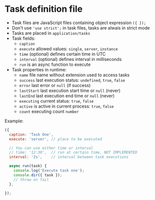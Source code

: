# Task definition file

- Task files are JavaScript files containing object expression `({ });`
- Don't use `'use strict';` in task files, tasks are alwais in strict mode
- Tasks are placed in `application/tasks`
- Task fields:
  - `caption`
  - `execute` allowed values: `single`, `server`, `instance`
  - `time` (optional) defines certain time in UTC
  - `interval` (optional) defines interval in milliseconds
  - `run` is an async function to execute
- Task properties in runtime:
  - `name` file name without extension used to access tasks
  - `success` last execution status: `undefined`, `true`, `false`
  - `error` last error or `null` (if success)
  - `lastStart` last execution start time or `null` (never)
  - `lastEnd` last execution end time or `null` (never)
  - `executing` current status: `true`, `false`
  - `active` is active in current process: `true`, `false`
  - `count` executing count `number`

Example:
```js
({
  caption: 'Task One',
  execute: 'server', // place to be executed

  // You can use either time or interval
  // time: '12:30',  // run at certain time, NOT IMPLEMENTED
  interval: '2s',    // interval between task executions

  async run(task) {
    console.log('Execute task one');
    console.dir({ task });
    // throw on fail
  },

});
```

